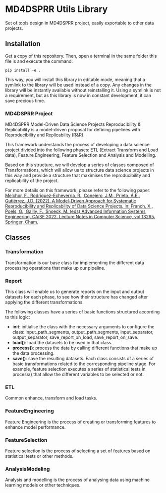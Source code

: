 # MD4DSPRR Utils Library

Set of tools design in MD4DSPRR project, easily exportable to other data projects.

## Installation

Get a copy of this repository. Then, open a terminal in the same folder this file is and execute the command:

```shell
pip install -e .
```

This way, you will install this library in editable mode, meaning that a symlink to the library will be used instead of a copy. Any changes in the library will be instantly available without reinstalling it. Using a symlink is not a requirement, but as this library is now in constant development, it can save precious time.

### MD4DSPRR Project

MD4DSPRR Model-Driven Data Science Projects Reproducibility & Replicability is a model-driven proposal for defining pipelines with Reproducibility and Replicability (R&R). 

This framework understands the process of developing a data science project divided into the following phases: ETL (Extract Transform and Load data), Feature Engineering, Feature Selection and Analysis and Modelling.

Based on this structure, we will develop a series of classes composed of Transformations, which will allow us to structure data science projects in this way and provide a structure that maximises the reproducibility and replicability of the project.

For more details on this framework, please refer to the following paper: [Melchor, F., Rodriguez-Echeverria, R., Conejero, J.M., Prieto, Á.E., Gutiérrez, J.D. (2022). A Model-Driven Approach for Systematic Reproducibility and Replicability of Data Science Projects. In: Franch, X., Poels, G., Gailly, F., Snoeck, M. (eds) Advanced Information Systems Engineering. CAiSE 2022. Lecture Notes in Computer Science, vol 13295. Springer, Cham.](https://doi.org/10.1007/978-3-031-07472-1_9)



## Classes

### Transformation
Transformation is our base class for implementing the different data processing operations that make up our pipeline.

### Report
This class will enable us to generate reports on the input and output datasets for each phase, to see how their structure has changed after applying the different transformations.

The following classes have a series of basic functions structured according to this logic:

- __init__: initialise the class with the necessary arguments to configure the class: input_path_segments, output_path_segments, input_separator, output_separator, save_report_on_load, save_report_on_save.
- __load()__: load the datasets to be used in that class.
- __process()__: process the data by calling different functions that make up the data processing.
- __save()__: save the resulting datasets.
Each class consists of a series of basic transformations related to the corresponding pipeline stage. For example, feature selection executes a series of statistical tests in process() that allow the different variables to be selected or not.

### ETL

Common enhance, transform and load tasks.

### FeatureEngineering

Feature Engineering is the process of creating or transforming features to enhance model performance.

### FeatureSelection

Feature selection is the process of selecting a set of features based on statistical tests or other methods.

### AnalysisModeling

Analysis and modelling is the process of analysing data using machine learning models or other techniques.
